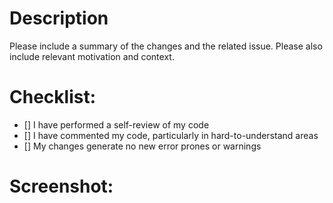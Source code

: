 # Description

Please include a summary of the changes and the related issue. Please also include relevant motivation and context.

# Checklist:

-   [] I have performed a self-review of my code
-   [] I have commented my code, particularly in hard-to-understand areas
-   [] My changes generate no new error prones or warnings

# Screenshot:
